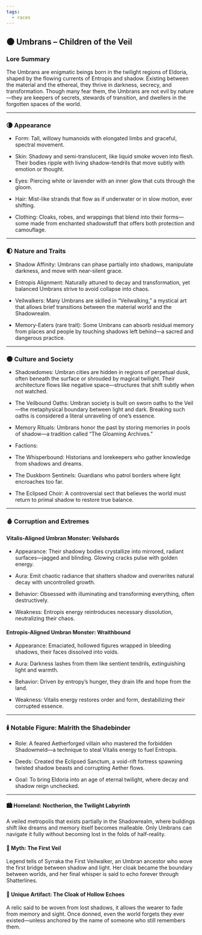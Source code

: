 ```yaml
---
tags:
  - races
---
```

## 🌑 Umbrans – Children of the Veil

### Lore Summary

The Umbrans are enigmatic beings born in the twilight regions of Eldoria, shaped by the flowing currents of Entropis and shadow. Existing between the material and the ethereal, they thrive in darkness, secrecy, and transformation. Though many fear them, the Umbrans are not evil by nature—they are keepers of secrets, stewards of transition, and dwellers in the forgotten spaces of the world.

---

### 🌘 Appearance

- Form: Tall, willowy humanoids with elongated limbs and graceful, spectral movement.  
      
    
- Skin: Shadowy and semi-translucent, like liquid smoke woven into flesh. Their bodies ripple with living shadow-tendrils that move subtly with emotion or thought.  
      
    
- Eyes: Piercing white or lavender with an inner glow that cuts through the gloom.  
      
    
- Hair: Mist-like strands that flow as if underwater or in slow motion, ever shifting.  
      
    
- Clothing: Cloaks, robes, and wrappings that blend into their forms—some made from enchanted shadowstuff that offers both protection and camouflage.  
      
    

---

### 🌓 Nature and Traits

- Shadow Affinity: Umbrans can phase partially into shadows, manipulate darkness, and move with near-silent grace.  
      
    
- Entropis Alignment: Naturally attuned to decay and transformation, yet balanced Umbrans strive to avoid collapse into chaos.  
      
    
- Veilwalkers: Many Umbrans are skilled in “Veilwalking,” a mystical art that allows brief transitions between the material world and the Shadowrealm.  
      
    
- Memory-Eaters (rare trait): Some Umbrans can absorb residual memory from places and people by touching shadows left behind—a sacred and dangerous practice.  
      
    

---

### 🌑 Culture and Society

- Shadowdomes: Umbran cities are hidden in regions of perpetual dusk, often beneath the surface or shrouded by magical twilight. Their architecture flows like negative space—structures that shift subtly when not watched.  
      
    
- The Veilbound Oaths: Umbran society is built on sworn oaths to the Veil—the metaphysical boundary between light and dark. Breaking such oaths is considered a literal unraveling of one’s essence.  
      
    
- Memory Rituals: Umbrans honor the past by storing memories in pools of shadow—a tradition called “The Gloaming Archives.”  
      
    
- Factions:  
      
    

- The Whisperbound: Historians and lorekeepers who gather knowledge from shadows and dreams.  
      
    
- The Duskborn Sentinels: Guardians who patrol borders where light encroaches too far.  
      
    
- The Eclipsed Choir: A controversial sect that believes the world must return to primal shadow to restore true balance.  
      
    

---

### 🩸 Corruption and Extremes

#### Vitalis-Aligned Umbran Monster: Veilshards

- Appearance: Their shadowy bodies crystallize into mirrored, radiant surfaces—jagged and blinding. Glowing cracks pulse with golden energy.  
      
    
- Aura: Emit chaotic radiance that shatters shadow and overwrites natural decay with uncontrolled growth.  
      
    
- Behavior: Obsessed with illuminating and transforming everything, often destructively.  
      
    
- Weakness: Entropis energy reintroduces necessary dissolution, neutralizing their chaos.  
      
    

#### Entropis-Aligned Umbran Monster: Wraithbound

- Appearance: Emaciated, hollowed figures wrapped in bleeding shadows, their faces dissolved into voids.  
      
    
- Aura: Darkness lashes from them like sentient tendrils, extinguishing light and warmth.  
      
    
- Behavior: Driven by entropy’s hunger, they drain life and hope from the land.  
      
    
- Weakness: Vitalis energy restores order and form, destabilizing their corrupted essence.  
      
    

---

### 🕯️ Notable Figure: Malrith the Shadebinder

- Role: A feared Aetherforged villain who mastered the forbidden Shadowmeld—a technique to steal Vitalis energy to fuel Entropis.  
      
    
- Deeds: Created the Eclipsed Sanctum, a void-rift fortress spawning twisted shadow beasts and corrupting Aether flows.  
      
    
- Goal: To bring Eldoria into an age of eternal twilight, where decay and shadow reign unchecked.  
      
    

---

#### 🏙️ Homeland: Noctherion, the Twilight Labyrinth

A veiled metropolis that exists partially in the Shadowrealm, where buildings shift like dreams and memory itself becomes malleable. Only Umbrans can navigate it fully without becoming lost in the folds of half-reality.

#### 📜 Myth: The First Veil

Legend tells of Syrraka the First Veilwalker, an Umbran ancestor who wove the first bridge between shadow and light. Her cloak became the boundary between worlds, and her final whisper is said to echo forever through Shatterlines.

#### 🧥 Unique Artifact: The Cloak of Hollow Echoes

A relic said to be woven from lost shadows, it allows the wearer to fade from memory and sight. Once donned, even the world forgets they ever existed—unless anchored by the name of someone who still remembers them.
